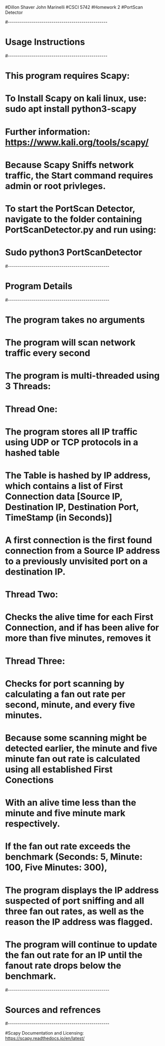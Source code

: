 #Dillon Shaver John Marinelli
#CSCI 5742
#Homework 2
#PortScan Detector


#--------------------------------------------------
# Usage Instructions
#--------------------------------------------------

# This program requires Scapy:

# To Install Scapy on kali linux, use: sudo apt install python3-scapy
# Further information: https://www.kali.org/tools/scapy/

# Because Scapy Sniffs network traffic, the Start command requires admin or root privleges.

# To start the PortScan Detector, navigate to the folder containing PortScanDetector.py and run using:
# Sudo python3 PortScanDetector

#---------------------------------------------------
# Program Details
#---------------------------------------------------
# The program takes no arguments

# The program will scan network traffic every second

# The program is multi-threaded using 3 Threads:


# Thread One:
# The program stores all IP traffic using UDP or TCP protocols in a hashed table
# The Table is hashed by IP address, which contains a list of First Connection data [Source IP, Destination IP, Destination Port, TimeStamp (in Seconds)]
# A first connection is the first found connection from a Source IP address to a previously unvisited port on a destination IP.


# Thread Two:
# Checks the alive time for each First Connection, and if has been alive for more than five minutes, removes it


# Thread Three:
# Checks for port scanning by calculating a fan out rate per second, minute, and every five minutes.

# Because some scanning might be detected earlier, the minute and five minute fan out rate is calculated using all established First Conections 
# With an alive time less than the minute and five minute mark respectively.

# If the fan out rate exceeds the benchmark (Seconds: 5, Minute: 100, Five Minutes: 300),
# The program displays the IP address suspected of port sniffing and all three fan out rates, as well as the reason the IP address was flagged.

# The program will continue to update the fan out rate for an IP until the fanout rate drops below the benchmark.

#---------------------------------------------------
# Sources and refrences
#---------------------------------------------------

#Scapy Documentation and Licensing: https://scapy.readthedocs.io/en/latest/
